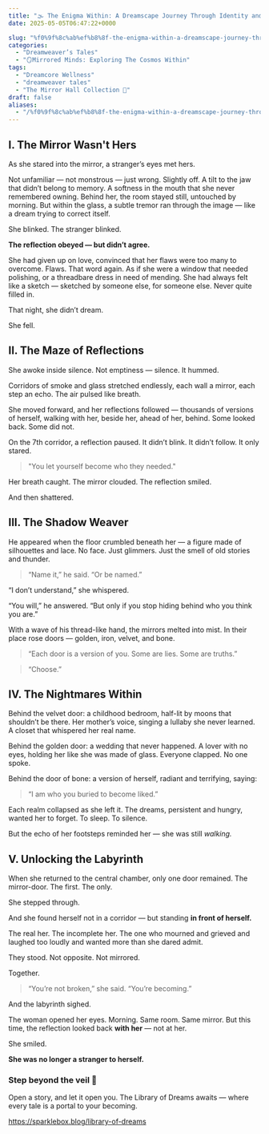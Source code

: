 ```yaml
---
title: "🌫️ The Enigma Within: A Dreamscape Journey Through Identity and Illusion"
date: 2025-05-05T06:47:22+0000

slug: "%f0%9f%8c%ab%ef%b8%8f-the-enigma-within-a-dreamscape-journey-through-identity-and-illusion"
categories:
  - "Dreamweaver’s Tales"
  - "🪞Mirrored Minds: Exploring The Cosmos Within"
tags:
  - "Dreamcore Wellness"
  - "dreamweaver tales"
  - "The Mirror Hall Collection 🌹"
draft: false
aliases:
  - "/%f0%9f%8c%ab%ef%b8%8f-the-enigma-within-a-dreamscape-journey-through-identity-and-illusion/"
---
```

## I. The Mirror Wasn't Hers

As she stared into the mirror, a stranger’s eyes met hers.

Not unfamiliar — not monstrous — just wrong. Slightly off. A tilt to the jaw that didn’t belong to memory. A softness in the mouth that she never remembered owning. Behind her, the room stayed still, untouched by morning. But within the glass, a subtle tremor ran through the image — like a dream trying to correct itself.

She blinked. The stranger blinked.

**The reflection obeyed — but didn’t agree.**

She had given up on love, convinced that her flaws were too many to overcome. Flaws. That word again. As if she were a window that needed polishing, or a threadbare dress in need of mending. She had always felt like a sketch — sketched by someone else, for someone else. Never quite filled in.

That night, she didn’t dream.

She fell.

## II. The Maze of Reflections

She awoke inside silence. Not emptiness — silence. It hummed.

Corridors of smoke and glass stretched endlessly, each wall a mirror, each step an echo. The air pulsed like breath.

She moved forward, and her reflections followed — thousands of versions of herself, walking with her, beside her, ahead of her, behind. Some looked back. Some did not.

On the 7th corridor, a reflection paused. It didn’t blink. It didn’t follow. It only stared.

> "You let yourself become who they needed."

Her breath caught. The mirror clouded. The reflection smiled.

And then shattered.

## III. The Shadow Weaver

He appeared when the floor crumbled beneath her — a figure made of silhouettes and lace. No face. Just glimmers. Just the smell of old stories and thunder.

> “Name it,” he said. “Or be named.”

“I don’t understand,” she whispered.

“You will,” he answered. “But only if you stop hiding behind who you think you are.”

With a wave of his thread-like hand, the mirrors melted into mist. In their place rose doors — golden, iron, velvet, and bone.

> “Each door is a version of you. Some are lies. Some are truths.”

> “Choose.”

## IV. The Nightmares Within

Behind the velvet door: a childhood bedroom, half-lit by moons that shouldn’t be there. Her mother’s voice, singing a lullaby she never learned. A closet that whispered her real name.

Behind the golden door: a wedding that never happened. A lover with no eyes, holding her like she was made of glass. Everyone clapped. No one spoke.

Behind the door of bone: a version of herself, radiant and terrifying, saying:

> “I am who you buried to become liked.”

Each realm collapsed as she left it. The dreams, persistent and hungry, wanted her to forget. To sleep. To silence.

But the echo of her footsteps reminded her — she was still *walking.*

## V. Unlocking the Labyrinth

When she returned to the central chamber, only one door remained. The mirror-door. The first. The only.

She stepped through.

And she found herself not in a corridor — but standing **in front of herself.**

The real her. The incomplete her. The one who mourned and grieved and laughed too loudly and wanted more than she dared admit.

They stood. Not opposite. Not mirrored.

Together.

> “You’re not broken,” she said. “You’re becoming.”

And the labyrinth sighed.

The woman opened her eyes. Morning. Same room. Same mirror. But this time, the reflection looked back **with her** — not at her.

She smiled.

**She was no longer a stranger to herself.**

### Step beyond the veil 🌹

 Open a story, and let it open you. The Library of Dreams awaits — where every tale is a portal to your becoming.

https://sparklebox.blog/library-of-dreams